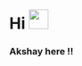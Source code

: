# Hi <img src="https://media.giphy.com/media/hvRJCLFzcasrR4ia7z/giphy.gif" width="35px" height="35px">
### Akshay here !!
